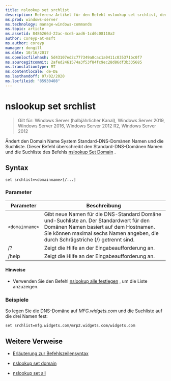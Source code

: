 ```yaml
---
title: nslookup set srchlist
description: Referenz Artikel für den Befehl nslookup set srchlist, der den Domain Name System Standard-DNS-Domänen Namen und die Suchliste ändert.
ms.prod: windows-server
ms.technology: manage-windows-commands
ms.topic: article
ms.assetid: 8486266d-22ac-4ce5-aad6-1cd0c08110a2
author: coreyp-at-msft
ms.author: coreyp
manager: dongill
ms.date: 10/16/2017
ms.openlocfilehash: 5d43107ed2c777349a8cac1a0411c035371bc0f7
ms.sourcegitcommit: 2afed2461574a3f53f84fc9ec28d86df3b335685
ms.translationtype: MT
ms.contentlocale: de-DE
ms.lasthandoff: 07/02/2020
ms.locfileid: "85930408"
---
```

# <a name="nslookup-set-srchlist"></a>nslookup set srchlist

> Gilt für: Windows Server (halbjährlicher Kanal), Windows Server 2019, Windows Server 2016, Windows Server 2012 R2, Windows Server 2012

Ändert den Domain Name System Standard-DNS-Domänen Namen und die Suchliste. Dieser Befehl überschreibt den Standard-DNS-Domänen Namen und die Suchliste des Befehls [nslookup Set Domain](nslookup-set-domain.md) .

## <a name="syntax"></a>Syntax

```
set srchlist=<domainname>[/...]
```

### <a name="parameters"></a>Parameter

| Parameter | Beschreibung |
| --------- | ----------- |
| `<domainname>` | Gibt neue Namen für die DNS-Standard Domäne und-Suchliste an. Der Standardwert für den Domänen Namen basiert auf dem Hostnamen. Sie können maximal sechs Namen angeben, die durch Schrägstriche (/) getrennt sind. |
| /? | Zeigt die Hilfe an der Eingabeaufforderung an. |
| /help | Zeigt die Hilfe an der Eingabeaufforderung an. |

#### <a name="remarks"></a>Hinweise

- Verwenden Sie den Befehl [nslookup alle festlegen](nslookup-set-all.md) , um die Liste anzuzeigen.

### <a name="examples"></a>Beispiele

So legen Sie die DNS-Domäne auf *MFG.widgets.com* und die Suchliste auf die drei Namen fest:

```
set srchlist=mfg.widgets.com/mrp2.widgets.com/widgets.com
```

## <a name="additional-references"></a>Weitere Verweise

- [Erläuterung zur Befehlszeilensyntax](command-line-syntax-key.md)

- [nslookup set domain](nslookup-set-domain.md)

- [nslookup set all](nslookup-set-all.md)
